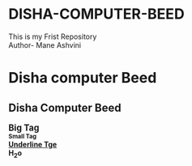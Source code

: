 # DISHA-COMPUTER-BEED
This is my Frist Repository
<br>
Author- Mane Ashvini
<b>
<h1>Disha computer Beed</h1>
<h2>Disha Computer Beed</h2>
<big>Big Tag</big> <br>
<small>Small Tag</small> <br>
<u>Underline Tge</u> <br>
H<sub>2</sub>o

